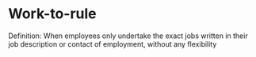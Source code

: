 # Work-to-rule

Definition: When employees only undertake the exact jobs written in their job description or contact of employment, without any flexibility